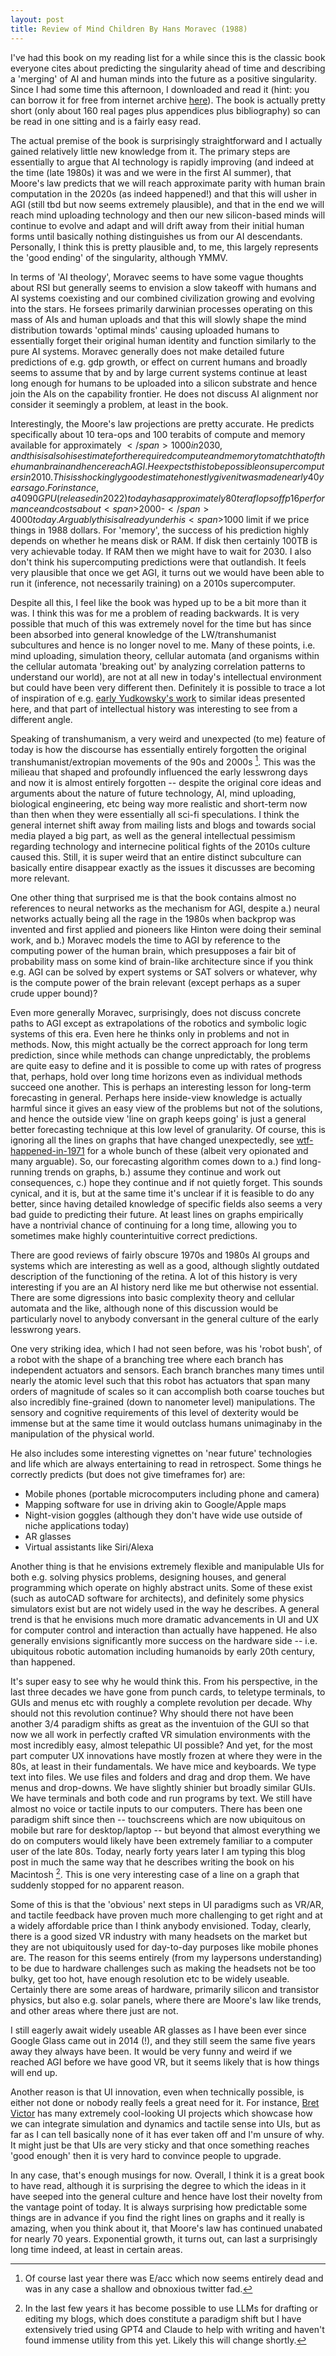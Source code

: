 ```yaml
---
layout: post
title: Review of Mind Children By Hans Moravec (1988)
---
```


I've had this book on my reading list for a while since this is the classic book everyone cites about predicting the singularity ahead of time and describing a 'merging' of AI and human minds into the future as a positive singularity. Since I had some time this afternoon, I downloaded and read it (hint: you can borrow it for free from internet archive [here](https://archive.org/details/mindchildren00hans/page/n11/mode/2up)). The book is actually pretty short (only about 160 real pages plus appendices plus bibliography) so can be read in one sitting and is a fairly easy read.

The actual premise of the book is surprisingly straightforward and I actually gained relatively little new knowledge from it. The primary steps are essentially to argue that AI technology is rapidly improving (and indeed at the time (late 1980s) it was and we were in the first AI summer), that Moore's law predicts that we will reach approximate parity with human brain computation in the 2020s (as indeed happened!) and that this will usher in AGI (still tbd but now seems extremely plausible), and that in the end we will reach mind uploading technology and then our new silicon-based minds will continue to evolve and adapt and will drift away from their initial human forms until basically nothing distinguishes us from our AI descendants. Personally, I think this is pretty plausible and, to me, this largely represents the 'good ending' of the singularity, although YMMV. 

In terms of 'AI theology', Moravec seems to have some vague thoughts about RSI but generally seems to envision a slow takeoff with humans and AI systems coexisting and our combined civilization growing and evolving into the stars. He forsees primarily darwinian processes operating on this mass of AIs and human uploads and that this will slowly shape the mind distribution towards 'optimal minds' causing uploaded humans to essentially forget their original human identity and function similarly to the pure AI systems. Moravec generally does not make detailed future predictions of e.g. gdp growth, or effect on current humans and broadly seems to assume that by and by large current systems continue at least long enough for humans to be uploaded into a silicon substrate and hence join the AIs on the capability frontier. He does not discuss AI alignment nor consider it seemingly a problem, at least in the book.

Interestingly, the Moore's law projections are pretty accurate. He predicts specifically about 10 tera-ops and 100 terabits of compute and memory available for approximately <span>$</span>1000 in 2030, and this is also his estimate for the required compute and memory to match that of the human brain and hence reach AGI. He expects this to be possible on supercomputers in 2010. This is shockingly good estimate honestly given it was made nearly 40 years ago. For instance, a 4090 GPU (released in 2022) today has approximately 80 teraflops of fp16 performance and costs about <span>$</span>2000-<span>$</span>4000 today. Arguably this is already under his <span>$</span>1000 limit if we price things in 1988 dollars. For 'memory', the success of his prediction highly depends on whether he means disk or RAM. If disk then certainly 100TB is very achievable today. If RAM then we might have to wait for 2030. I also don't think his supercomputing predictions were that outlandish. It feels very plausible that once we get AGI, it turns out we would have been able to run it (inference, not necessarily training) on a 2010s supercomputer. 

Despite all this, I feel like the book was hyped up to be a bit more than it was. I think this was for me a problem of reading backwards. It is very possible that much of this was extremely novel for the time but has since been absorbed into general knowledge of the LW/transhumanist subcultures and hence is no longer novel to me. Many of these points, i.e. mind uploading, simulation theory, cellular automata (and organisms within the cellular automata 'breaking out' by analyzing correlation patterns to understand our world), are not at all new in today's intellectual environment but could have been very different then. Definitely it is possible to trace a lot of inspiration of e.g. [early Yudkowsky's work](https://www.lesswrong.com/posts/5wMcKNAwB6X4mp9og/that-alien-message)  to similar ideas presented here, and that part of intellectual history was interesting to see from a different angle. 

Speaking of transhumanism, a very weird and unexpected (to me) feature of today is how the discourse has essentially entirely forgotten the original transhumanist/extropian movements of the 90s and 2000s [^1]. This was the milieau that shaped and profoundly influenced the early lesswrong days and now it is almost entirely forgotten -- despite the original core ideas and arguments about the nature of future technology, AI, mind uploading, biological engineering, etc being way more realistic and short-term now than then when they were essentially all sci-fi speculations. I think the general internet shift away from mailing lists and blogs and towards social media played a big part, as well as the general intellectual pessimism regarding technology and internecine political fights of the 2010s culture caused this. Still, it is super weird that an entire distinct subculture can basically entire disappear exactly as the issues it discusses are becoming more relevant.

One other thing that surprised me is that the book contains almost no references to neural networks as the mechanism for AGI, despite a.) neural networks actually being all the rage in the 1980s when backprop was invented and first applied and pioneers like Hinton were doing their seminal work, and b.) Moravec models the time to AGI by reference to the computing power of the human brain, which presupposes a fair bit of probability mass on some kind of brain-like architecture since if you think e.g. AGI can be solved by expert systems or SAT solvers or whatever, why is the compute power of the brain relevant (except perhaps as a super crude upper bound)? 

Even more generally Moravec, surprisingly, does not discuss concrete paths to AGI except as extrapolations of the robotics and symbolic logic systems of this era. Even here he thinks only in problems and not in methods. Now, this might actually be the correct approach for long term prediction, since while methods can change unpredictably, the problems are quite easy to define and it is possible to come up with rates of progress that, perhaps, hold over long time horizons even as individual methods succeed one another. This is perhaps an interesting lesson for long-term forecasting in general. Perhaps here inside-view knowledge is actually harmful since it gives an easy view of the problems but not of the solutions, and hence the outside view 'line on graph keeps going' is just a general better forecasting technique at this low level of granularity. Of course, this is ignoring all the lines on graphs that have changed unexpectedly, see [wtf-happened-in-1971](https://wtfhappenedin1971.com) for a whole bunch of these (albeit very opionated and many arguable). So, our forecasting algorithm comes down to a.) find long-running trends on graphs, b.) assume they continue and work out consequences, c.) hope they continue and if not quietly forget. This sounds cynical, and it is, but at the same time it's unclear if it is feasible to do any better, since having detailed knowledge of specific fields also seems a very bad guide to predicting their future. At least lines on graphs empirically have a nontrivial chance of continuing for a long time, allowing you to sometimes make highly counterintuitive correct predictions.

There are good reviews of fairly obscure 1970s and 1980s AI groups and systems which are interesting as well as a good, although slightly outdated description of the functioning of the retina. A lot of this history is very interesting if you are an AI history nerd like me but otherwise not essential. There are some digressions into basic complexity theory and cellular automata and the like, although none of this discussion would be particularly novel to anybody conversant in the general culture of the early lesswrong years.

One very striking idea, which I had not seen before, was his 'robot bush', of a robot with the shape of a branching tree where each branch has independent actuators and sensors. Each branch branches many times until nearly the atomic level such that this robot has actuators that span many orders of magnitude of scales so it can accomplish both coarse touches but also incredibly fine-grained (down to nanometer level) manipulations. The sensory and cognitive requirements of this level of dexterity would be immense but at the same time it would outclass humans unimaginaby in the manipulation of the physical world. 

He also includes some interesting vignettes on 'near future' technologies and life which are always entertaining to read in retrospect. Some things he correctly predicts (but does not give timeframes for) are:

- Mobile phones (portable microcomputers including phone and camera)
- Mapping software for use in driving akin to Google/Apple maps
- Night-vision goggles (although they don't have wide use outside of niche applications today)
- AR glasses
- Virtual assistants like Siri/Alexa

Another thing is that he envisions extremely flexible and manipulable UIs for both e.g. solving physics problems, designing houses, and general programming which operate on highly abstract units. Some of these exist (such as autoCAD software for architects), and definitely some physics simulators exist but are not widely used in the way he describes. A general trend is that he envisions much more dramatic advancements in UI and UX for computer control and interaction than actually have happened. He also generally envisions significantly more success on the hardware side -- i.e. ubiquitous robotic automation including humanoids by early 20th century, than happened. 

It's super easy to see why he would think this. From his perspective, in the last three decades we have gone from punch cards, to teletype terminals, to GUIs and menus etc with roughly a complete revolution per decade. Why should not this revolution continue? Why should there not have been another 3/4 paradigm shifts as great as the inventuion of the GUI so that now we all work in perfectly crafted VR simulation environments with the most incredibly easy, almost telepathic UI possible? And yet, for the most part computer UX innovations have mostly frozen at where they were in the 80s, at least in their fundamentals.  We have mice and keyboards. We type text into files. We use files and folders and drag and drop them. We have menus and drop-downs.  We have slightly shinier but broadly similar GUIs. We have terminals and both code and run programs by text. We still have almost no voice or tactile inputs to our computers. 
There has been one paradigm shift since then -- touchscreens which are now ubiquitous on mobile but rare for desktop/laptop -- but beyond that almost everything we do on computers would likely have been extremely familiar to a computer user of the late 80s. Today, nearly forty years later I am typing this blog post in much the same way that he describes writing the book on his Macintosh [^2]. This is one very interesting case of a line on a graph that suddenly stopped for no apparent reason.

Some of this is that the 'obvious' next steps in UI paradigms such as VR/AR, and tactile feedback have proven much more challenging to get right and at a widely affordable price than I think anybody envisioned. Today, clearly, there is a good sized VR industry with many headsets on the market but they are not ubiquitously used for day-to-day purposes like mobile phones are. The reason for this seems entirely (from my laypersons understanding) to be due to hardware challenges such as making the headsets not be too bulky, get too hot, have enough resolution etc to be widely useable. Certainly there are some areas of hardware, primarily silicon and transistor physics, but also e.g. solar panels, where there are Moore's law like trends, and other areas where there just are not. 

I still eagerly await widely useable AR glasses as I have been ever since Google Glass came out in 2014 (!), and they still seem the same five years away they always have been. It would be very funny and weird if we reached AGI before we have good VR, but it seems likely that is how things will end up. 

Another reason is that UI innovation, even when technically possible, is either not done or nobody really feels a great need for it. For instance, [Bret Victor](https://worrydream.com) has many extremely cool-looking UI projects which showcase how we can integrate simulation and dynamics and tactile sense into UIs, but as far as I can tell basically none of it has ever taken off and I'm unsure of why. It might just be that UIs are very sticky and that once something reaches 'good enough' then it is very hard to convince people to upgrade. 

In any case, that's enough musings for now. Overall, I think it is a great book to have read, although it is surprising the degree to which the ideas in it have seeped into the general culture and hence have lost their novelty from the vantage point of today. It is always surprising how predictable some things are in advance if you find the right lines on graphs and it really is amazing, when you think about it, that Moore's law has continued unabated for nearly 70 years. Exponential growth, it turns out, can last a surprisingly long time indeed, at least in certain areas.

[^1]: Of course last year there was E/acc which now seems entirely dead and was in any case a shallow and obnoxious twitter fad.

[^2]: In the last few years it has become possible to use LLMs for drafting or editing my blogs, which does constitute a paradigm shift but I have extensively tried using GPT4 and Claude to help with writing and haven't found immense utility from this yet. Likely this will change shortly.
